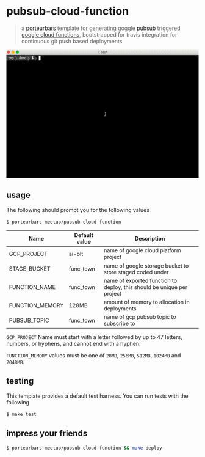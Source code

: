 # pubsub-cloud-function

> a [porteurbars](https://github.com/softprops/porteurbars) template for generating goggle [pubsub](https://cloud.google.com/pubsub/docs/overview) triggered [google cloud functions](https://cloud.google.com/functions/), bootstrapped for travis integration for continuous git push based deployments

![demo.gif](demo.gif)

## usage

The following should prompt you for the following values

```bash
$ porteurbars meetup/pubsub-cloud-function
```

| Name            | Default value | Description                                                            |
|-----------------|---------------|------------------------------------------------------------------------|
| GCP_PROJECT     | ai-blt        | name of google cloud platform project                                  |
| STAGE_BUCKET    | func_town     | name of google storage bucket to store staged coded under              |
| FUNCTION_NAME   | func_town     | name of exported function to deploy, this should be unique per project |
| FUNCTION_MEMORY | 128MB         | amount of memory to allocation in deployments                          |
| PUBSUB_TOPIC    | func_town     | name of gcp pubsub topic to subscribe to                               |


`GCP_PROJECT` Name must start with a letter followed by up to 47 letters, numbers, or hyphens, and cannot end with a hyphen.

`FUNCTION_MEMORY` values must be one of `28MB`, `256MB`, `512MB`, `1024MB` and `2048MB`.

## testing

This template provides a default test harness. You can run tests with the following

```bash
$ make test
```

## impress your friends

```bash
$ porteurbars meetup/pubsub-cloud-function && make deploy
```
